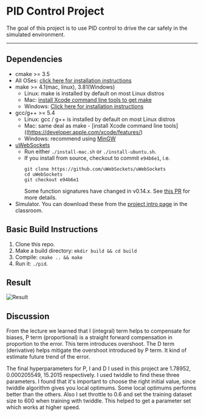 # PID Control Project

The goal of this project is to use PID control to drive the car safely in the simulated environment.

---

## Dependencies

* cmake >= 3.5
 * All OSes: [click here for installation instructions](https://cmake.org/install/)
* make >= 4.1(mac, linux), 3.81(Windows)
  * Linux: make is installed by default on most Linux distros
  * Mac: [install Xcode command line tools to get make](https://developer.apple.com/xcode/features/)
  * Windows: [Click here for installation instructions](http://gnuwin32.sourceforge.net/packages/make.htm)
* gcc/g++ >= 5.4
  * Linux: gcc / g++ is installed by default on most Linux distros
  * Mac: same deal as make - [install Xcode command line tools]((https://developer.apple.com/xcode/features/)
  * Windows: recommend using [MinGW](http://www.mingw.org/)
* [uWebSockets](https://github.com/uWebSockets/uWebSockets)
  * Run either `./install-mac.sh` or `./install-ubuntu.sh`.
  * If you install from source, checkout to commit `e94b6e1`, i.e.
    ```
    git clone https://github.com/uWebSockets/uWebSockets 
    cd uWebSockets
    git checkout e94b6e1
    ```
    Some function signatures have changed in v0.14.x. See [this PR](https://github.com/udacity/CarND-MPC-Project/pull/3) for more details.
* Simulator. You can download these from the [project intro page](https://github.com/udacity/self-driving-car-sim/releases) in the classroom.


## Basic Build Instructions

1. Clone this repo.
2. Make a build directory: `mkdir build && cd build`
3. Compile: `cmake .. && make`
4. Run it: `./pid`. 

## Result

![Result](./PID.gif)

## Discussion

From the lecture we learned that I (integral) term helps to compensate for biases, P term (proportional) is a straight forward compensation in proportion to the error. This term introduces overshoot. The D term (derivative) helps mitigate the overshoot introduced by P term. It kind of estimate future trend of the error.

The final hyperparameters for P, I and D I used in this project are 1.78952, 0.000205549, 15.2015 respectively. I used twiddle to find these three parameters. I found that it's important to choose the right initial value, since twiddle algorithm gives you local optimums. Some local optimums performs better than the others. Also I set throttle to 0.6 and set the training dataset size to 600 when training with twiddle. This helped to get a parameter set which works at higher speed.


